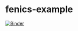 # fenics-example
[![Binder](https://mybinder.org/badge_logo.svg)](https://mybinder.org/v2/gh/matbinder/fenics-example/HEAD?filepath=poisson.ipynb)
